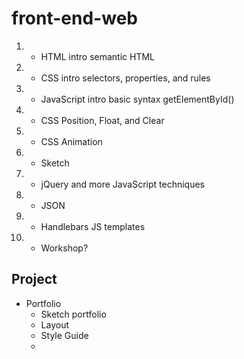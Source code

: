 # front-end-web

1. - HTML intro semantic HTML
2. - CSS intro selectors, properties, and rules
3. - JavaScript intro basic syntax getElementById()
4. - CSS Position, Float, and Clear
5. - CSS Animation 
6. - Sketch
7. - jQuery and more JavaScript techniques
8. - JSON
9. - Handlebars JS templates 
10. - Workshop? 

## Project 
- Portfolio  
  - Sketch portfolio 
  - Layout 
  - Style Guide 
  - 
